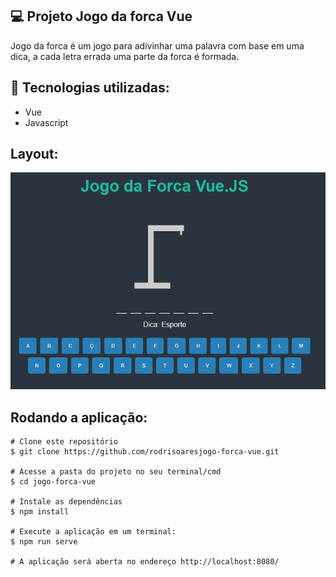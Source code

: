 ## 💻 Projeto Jogo da forca Vue

Jogo da forca é um jogo para adivinhar uma palavra com base em uma dica, a cada letra errada uma parte da forca é formada.

## 🚀 Tecnologias utilizadas:
- Vue 
- Javascript

## Layout:
<img src="https://github.com/rodrisoares/jogo-forca-vue/blob/main/src/assets/layout.PNG" />

## Rodando a aplicação:
```
# Clone este repositório
$ git clone https://github.com/rodrisoaresjogo-forca-vue.git

# Acesse a pasta do projeto no seu terminal/cmd
$ cd jogo-forca-vue

# Instale as dependências
$ npm install 

# Execute a aplicação em um terminal:
$ npm run serve 

# A aplicação será aberta no endereço http://localhost:8080/
```
